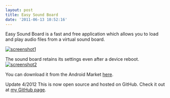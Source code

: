```yaml
---
layout: post
title: Easy Sound Board
date: '2011-06-13 10:52:16'
---
```



Easy Sound Board is a fast and free application which allows you to load and play audio files from a virtual sound board.

[![](http://66.147.244.180/~hunterda/content/images/2011/06/screenshot119-180x300.png "screenshot1")](http://66.147.244.180/~hunterda/content/images/2011/06/screenshot119.png)

The sound board retains its settings even after a device reboot.[![](http://66.147.244.180/~hunterda/content/images/2011/06/screenshot221-180x300.png "screenshot2")](http://66.147.244.180/~hunterda/content/images/2011/06/screenshot221.png)

You can download it from the Android Market [here](https://market.android.com/details?id=com.hunterdavis.easysoundboard).

Update 4/2012 This is now open source and hosted on GitHub. Check it out at [my GitHub page](https://github.com/huntergdavis).


